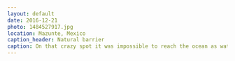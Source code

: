 ```yaml
---
layout: default
date: 2016-12-21
photo: 1484527917.jpg
location: Mazunte, Mexico
caption_header: Natural barrier
caption: On that crazy spot it was impossible to reach the ocean as water (with most likely crocodiles) was protecting it. The beach is also a natural reserve used by turtles to reproduce.
---
```

